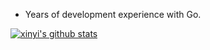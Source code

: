 * Years of development experience with Go.

[![xinyi's github stats](https://github-readme-stats.vercel.app/api?username=xinyidev)](https://github.com/xinyidev)
